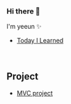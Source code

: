 ### Hi there 👋
I'm yeeun ✨

<ul>
  <li><a href="https://github.com/yeen28/TIL">Today I Learned</a></li>
</ul>

<br/>

## Project
<ul>
  <li><a href="https://github.com/yeen28/moooo/tree/master/moooo_spring/src">MVC project</a></li>
</ul>

<!--
**yeen28/yeen28** is a ✨ _special_ ✨ repository because its `README.md` (this file) appears on your GitHub profile.

Here are some ideas to get you started:

- 🔭 I’m currently working on ...
- 🌱 I’m currently learning ...
- 👯 I’m looking to collaborate on ...
- 🤔 I’m looking for help with ...
- 💬 Ask me about ...
- 📫 How to reach me: ...
- 😄 Pronouns: ...
- ⚡ Fun fact: ...
-->
